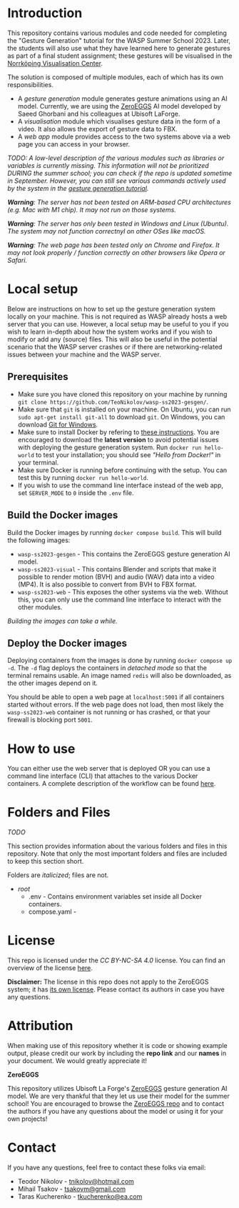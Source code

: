 # Introduction
This repository contains various modules and code needed for completing the "Gesture Generation" tutorial for the WASP Summer School 2023. Later, the students will also use what they have learned here to generate gestures as part of a final student assignment; these gestures will be visualised in the [Norrköping Visualisation Center](https://visualiseringscenter.se/en).

The solution is composed of multiple modules, each of which has its own responsibilities.
- A *gesture generation* module generates gesture animations using an AI model. Currently, we are using the [ZeroEGGS](https://github.com/ubisoft/ubisoft-laforge-ZeroEGGS) AI model developed by Saeed Ghorbani and his colleagues at Ubisoft LaForge.
- A *visualisation* module which visualises gesture data in the form of a video. It also allows the export of gesture data to FBX.
- A *web app* module provides access to the two systems above via a web page you can access in your browser.

*TODO: A low-level description of the various modules such as libraries or variables is currently missing. This information will not be prioritized DURING the summer school; you can check if the repo is updated sometime in September. However, you can still see various commands actively used by the system in the [gesture generation tutorial](https://github.com/TeoNikolov/wasp-ss2023-gesgen/blob/main/tutorial.md).*

***Warning**: The server has not been tested on ARM-based CPU architectures (e.g. Mac with M1 chip). It may not run on those systems.*

***Warning**: The server has only been tested in Windows and Linux (Ubuntu). The system may not function correctnyl on other OSes like macOS.*

***Warning**: The web page has been tested only on Chrome and Firefox. It may not look properly / function correctly on other browsers like Opera or Safari.*

# Local setup
Below are instructions on how to set up the gesture generation system locally on your machine.
This is not required as WASP already hosts a web server that you can use.
However, a local setup may be useful to you if you wish to learn in-depth about how the system works and if you wish to modify or add any (source) files. This will also be useful in the potential scenario that the WASP server crashes or if there are networking-related issues between your machine and the WASP server.

## Prerequisites
- Make sure you have cloned this repository on your machine by running `git clone https://github.com/TeoNikolov/wasp-ss2023-gesgen/`.
- Make sure that `git` is installed on your machine. On Ubuntu, you can run `sudo apt-get install git-all` to download `git`. On Windows, you can download [Git for Windows](https://git-scm.com/downloads).
- Make sure to install Docker by refering to [these instructions](https://www.docker.com/products/docker-desktop/). You are encouraged to download the **latest version** to avoid potential issues with deploying the gesture generation system. Run `docker run hello-world` to test your installation; you should see *"Hello from Docker!"* in your terminal.
- Make sure Docker is running before continuing with the setup. You can test this by running `docker run hello-world`.
- If you wish to use the command line interface instead of the web app, set `SERVER_MODE` to `0` inside the `.env` file.

## Build the Docker images
Build the Docker images by running `docker compose build`. This will build the following images:
- `wasp-ss2023-gesgen` - This contains the ZeroEGGS gesture generation AI model.
- `wasp-ss2023-visual` - This contains Blender and scripts that make it possible to render motion (BVH) and audio (WAV) data into a video (MP4). It is also possible to convert from BVH to FBX format.
- `wasp-ss2023-web` - This exposes the other systems via the web. Without this, you can only use the command line interface to interact with the other modules.

*Building the images can take a while.*

## Deploy the Docker images
Deploying containers from the images is done by running `docker compose up -d`.
The `-d` flag deploys the containers in *detached mode* so that the terminal remains usable. An image named `redis` will also be downloaded, as the other images depend on it.

You should be able to open a web page at `localhost:5001` if all containers started without errors. If the web page does not load, then most likely the `wasp-ss2023-web` container is not running or has crashed, or that your firewall is blocking port `5001`.

# How to use
You can either use the web server that is deployed OR you can use a command line interface (CLI) that attaches to the various Docker containers. A complete description of the workflow can be found [here](https://github.com/TeoNikolov/wasp-ss2023-gesgen/blob/main/tutorial.md).

# Folders and Files
*TODO*

This section provides information about the various folders and files in this repository. Note that only the most important folders and files are included to keep this section short.

Folders are *italicized*; files are not.
- *root*
    - .env - Contains environment variables set inside all Docker containers.
    - compose.yaml - 

# License
This repo is licensed under the *CC BY-NC-SA 4.0* license. You can find an overview of the license [here](https://creativecommons.org/licenses/by-nc-sa/4.0/).

**Disclaimer:** The license in this repo does not apply to the ZeroEGGS system; it has [its own license](https://github.com/ubisoft/ubisoft-laforge-ZeroEGGS/blob/main/License.md). Please contact its authors in case you have any questions.

# Attribution

When making use of this repository whether it is code or showing example output, please credit our work by including the **repo link** and our **names** in your document. We would greatly appreciate it!

**ZeroEGGS**

This repository utilizes Ubisoft La Forge's [ZeroEGGS](https://arxiv.org/abs/2209.07556) gesture generation AI model. We are very thankful that they let us use their model for the summer school! You are encouraged to browse the [ZeroEGGS repo](https://github.com/ubisoft/ubisoft-laforge-ZeroEGGS/) and to contact the authors if you have any questions about the model or using it for your own projects!

# Contact
If you have any questions, feel free to contact these folks via email:
- Teodor Nikolov - tnikolov@hotmail.com
- Mihail Tsakov - tsakovm@gmail.com
- Taras Kucherenko - tkucherenko@ea.com

